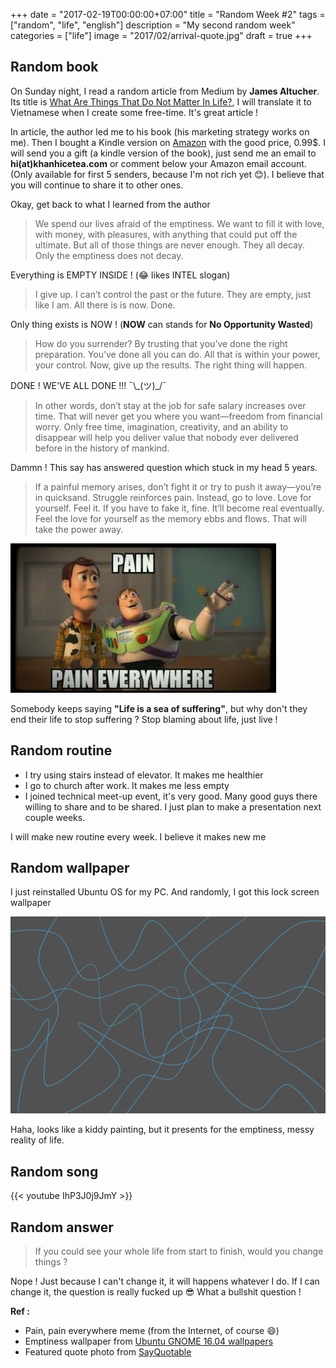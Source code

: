 +++
date = "2017-02-19T00:00:00+07:00"
title = "Random Week #2"
tags = ["random", "life", "english"]
description = "My second random week"
categories = ["life"]
image = "2017/02/arrival-quote.jpg"
draft = true
+++

## Random book

On Sunday night, I read a random article from Medium by **James Altucher**. Its title is [What Are Things That Do Not Matter In Life?](https://medium.com/the-mission/what-are-things-that-do-not-matter-in-life-70e851688967), I will translate it to Vietnamese when I create some free-time. It's great article !

In article, the author led me to his book (his marketing strategy works on me). Then I bought a Kindle version on [Amazon](https://www.amazon.com/Choose-Yourself-James-Altucher-ebook/dp/B00CO8D3G4) with the good price, 0.99$. I will send you a gift (a kindle version of the book), just send me an email to **hi(at)khanhicetea.com** or comment below your Amazon email account. (Only available for first 5 senders, because I'm not rich yet 😊). I believe that you will continue to share it to other ones.

Okay, get back to what I learned from the author

> We spend our lives afraid of the emptiness. We want to fill it with love, with money, with pleasures, with anything that could put off the ultimate. But all of those things are never enough. They all decay. Only the emptiness does not decay.

Everything is EMPTY INSIDE ! (😂 likes INTEL slogan)

> I give up. I can’t control the past or the future. They are empty, just like I am. All there is is now. Done.

Only thing exists is NOW ! (**NOW** can stands for **No Opportunity Wasted**)

> How do you surrender? By trusting that you’ve done the right preparation. You’ve done all you can do. All that is within your power, your control. Now, give up the results. The right thing will happen.

DONE ! WE'VE ALL DONE !!! ¯\\\_(ツ)\_/¯

> In other words, don’t stay at the job for safe salary increases over time. That will never get you where you want—freedom from financial worry. Only free time, imagination, creativity, and an ability to disappear will help you deliver value that nobody ever delivered before in the history of mankind.

Dammn ! This say has answered question which stuck in my head 5 years.

> If a painful memory arises, don’t fight it or try to push it away—you’re in quicksand. Struggle reinforces pain. Instead, go to love. Love for yourself. Feel it. If you have to fake it, fine. It’ll become real eventually. Feel the love for yourself as the memory ebbs and flows. That will take the power away.

![pain everywhere](/images/2017/02/toy-story-pain.jpg)

Somebody keeps saying **"Life is a sea of suffering"**, but why don't they end their life to stop suffering ? Stop blaming about life, just live !

## Random routine

- I try using stairs instead of elevator. It makes me healthier
- I go to church after work. It makes me less empty
- I joined technical meet-up event, it's very good. Many good guys there willing to share and to be shared. I just plan to make a presentation next couple weeks.

I will make new routine every week. I believe it makes new me

## Random wallpaper

I just reinstalled Ubuntu OS for my PC. And randomly, I got this lock screen wallpaper

![emptiness wallpaper](/images/2017/02/abstract-lock-screen.jpg)

Haha, looks like a kiddy painting, but it presents for the emptiness, messy reality of life.

## Random song

{{< youtube IhP3J0j9JmY >}}

## Random answer

> If you could see your whole life from start to finish, would you change things ?

Nope ! Just because I can't change it, it will happens whatever I do. If I can change it, the question is really fucked up 😎 What a bullshit question !


**Ref :**

- Pain, pain everywhere meme (from the Internet, of course 😄)
- Emptiness wallpaper from [Ubuntu GNOME 16.04 wallpapers](https://launchpad.net/ubuntu/xenial/+source/ubuntu-gnome-wallpapers)
- Featured quote photo from [SayQuotable](http://sayquotable.com/quotes/quote-about-if-you-could-see-your-whole-life-from-start-t-image.html)
